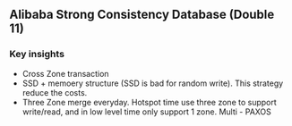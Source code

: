 ## Alibaba Strong Consistency Database (Double 11)

### Key insights
- Cross Zone transaction
- SSD + memoery structure (SSD is bad for random write). This strategy reduce the costs.
- Three Zone merge everyday. Hotspot time use three zone to support write/read, and in low level time only support 1 zone. Multi - PAXOS